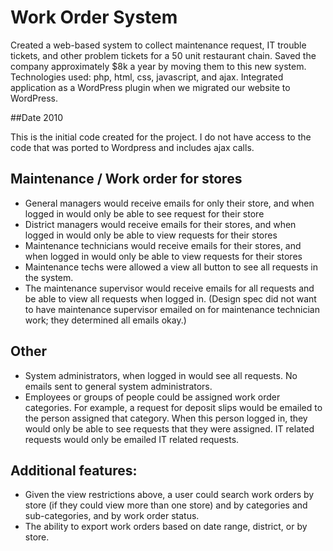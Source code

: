 # Work Order System

Created a web-based system to collect maintenance request, IT trouble tickets, and other problem tickets for a 50 unit restaurant chain. Saved the company approximately $8k a year by moving them to this new system. Technologies used: php, html, css, javascript, and ajax. Integrated application as a WordPress plugin when we migrated our website to WordPress.

##Date
2010

This is the initial code created for the project. I do not have access to the code that was ported to Wordpress and includes ajax calls. 

## Maintenance / Work order for stores

* General managers would receive emails for only their store, and when logged in would only be able to see request for their store
* District managers would receive emails for their stores, and when logged in would only be able to view requests for their stores
* Maintenance technicians would receive emails for their stores, and when logged in would only be able to view requests for their stores
* Maintenance techs were allowed a view all button to see all requests in the system.
* The maintenance supervisor would receive emails for all requests and be able to view all requests when logged in. (Design spec did not want to have maintenance supervisor emailed on for maintenance technician work; they determined all emails okay.)
## Other

* System administrators, when logged in would see all requests. No emails sent to general system administrators.
* Employees or groups of people could be assigned work order categories. For example, a request for deposit slips would be emailed to the person assigned that category. When this person logged in, they would only be able to see requests that they were assigned. IT related requests would only be emailed IT related requests.
## Additional features:

* Given the view restrictions above, a user could search work orders by store (if they could view more than one store) and by categories and sub-categories, and by work order status.
* The ability to export work orders based on date range, district, or by store.
